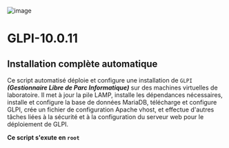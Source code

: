 ![image](https://github.com/Haritzpean/GLPI-10.0.11/assets/118851071/fc9bddea-b890-48e8-b86d-f7e241df79c5)

# GLPI-10.0.11

## Installation complète automatique 

Ce script automatisé déploie et configure une installation de ``GLPI`` ***(Gestionnaire Libre de Parc Informatique)*** sur des machines virtuelles de laboratoire.
Il met à jour la pile LAMP, installe les dépendances nécessaires, installe et configure la base de données MariaDB, télécharge et configure GLPI, 
crée un fichier de configuration Apache vhost, et effectue d'autres tâches liées à la sécurité et à la configuration du serveur web pour le déploiement de GLPI.

**Ce script s'exute en ``root``**


